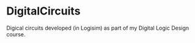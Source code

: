 # DigitalCircuits
Digical circuits developed (in Logisim) as part of my Digital Logic Design course.
